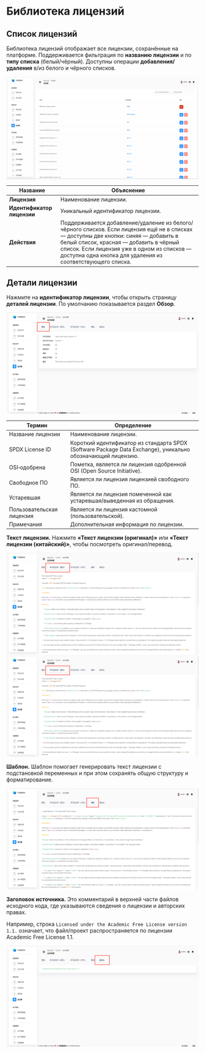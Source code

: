 # Библиотека лицензий

## Список лицензий
Библиотека лицензий отображает все лицензии, сохранённые на платформе. Поддерживается фильтрация по **названию лицензии** и по **типу списка** (белый/чёрный). Доступны операции **добавления/удаления** в/из белого и чёрного списков.

![Список лицензий](certificate-search.cd2ffc9a.gif)

| Название | Объяснение |
|---|---|
| **Лицензия** | Наименование лицензии. |
| **Идентификатор лицензии** | Уникальный идентификатор лицензии. |
| **Действия** | Поддерживается добавление/удаление из белого/чёрного списков. Если лицензия ещё не в списках — доступны две кнопки: синяя — добавить в белый список, красная — добавить в чёрный список. Если лицензия уже в одном из списков — доступна одна кнопка для удаления из соответствующего списка. |

## Детали лицензии
Нажмите на **идентификатор лицензии**, чтобы открыть страницу **деталей лицензии**. По умолчанию показывается раздел **Обзор**.

![Обзор](overview.ea7d62d7.png)

| Термин | Определение |
|---|---|
| Название лицензии | Наименование лицензии. |
| SPDX License ID | Короткий идентификатор из стандарта SPDX (Software Package Data Exchange), уникально обозначающий лицензию. |
| OSI‑одобрена | Пометка, является ли лицензия одобренной OSI (Open Source Initiative). |
| Свободное ПО | Является ли лицензия лицензией свободного ПО. |
| Устаревшая | Является ли лицензия помеченной как устаревшая/выведенная из обращения. |
| Пользовательская лицензия | Является ли лицензия кастомной (пользовательской). |
| Примечания | Дополнительная информация по лицензии. |

**Текст лицензии.** Нажмите **«Текст лицензии (оригинал)»** или **«Текст лицензии (китайский)»**, чтобы посмотреть оригинал/перевод.

![Текст лицензии (EN)](certificate-English.3127241f.png) ![Текст лицензии (ZH)](certificate-English.3127241f.png)

**Шаблон.** Шаблон помогает генерировать текст лицензии с подстановкой переменных и при этом сохранять общую структуру и форматирование.

![Шаблон](template.9eb2a801.png)

**Заголовок источника.** Это комментарий в верхней части файлов исходного кода, где указываются сведения о лицензии и авторских правах.

Например, строка `Licensed under the Academic Free License version 1.1.` означает, что файл/проект распространяется по лицензии Academic Free License 1.1.

![Заголовок источника](source-header.fbbb6ec4.png)

